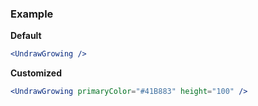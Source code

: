 ### Example

**Default**
```jsx
<UndrawGrowing />
```

**Customized**
```jsx
<UndrawGrowing primaryColor="#41B883" height="100" />
```
